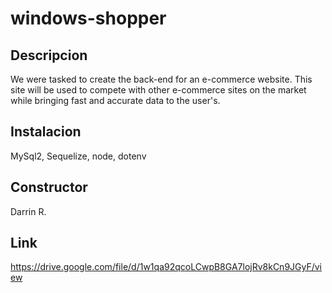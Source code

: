 # windows-shopper

## Descripcion
We were tasked to create the back-end for an e-commerce website. This site will be used to compete with other e-commerce sites on the market while bringing fast and accurate data to the user's.

## Instalacion
MySql2, Sequelize, node, dotenv

## Constructor
Darrin R.

## Link
https://drive.google.com/file/d/1w1qa92qcoLCwpB8GA7lojRv8kCn9JGyF/view